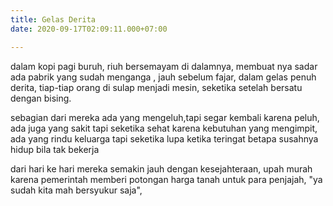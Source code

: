 ```yaml
---
title: Gelas Derita
date: 2020-09-17T02:09:11.000+07:00

---
```

dalam kopi pagi buruh, riuh bersemayam di dalamnya, membuat nya sadar ada pabrik yang sudah menganga , jauh sebelum fajar, dalam gelas penuh derita, tiap-tiap orang di sulap menjadi mesin, seketika setelah bersatu dengan bising.

sebagian dari mereka ada yang mengeluh,tapi segar kembali karena peluh, ada juga yang sakit tapi seketika sehat karena kebutuhan yang mengimpit, ada yang rindu keluarga tapi seketika lupa ketika teringat betapa susahnya hidup bila tak bekerja

dari hari ke hari mereka semakin jauh dengan kesejahteraan, upah murah karena pemerintah memberi potongan harga tanah untuk para penjajah, "ya sudah kita mah bersyukur saja", 